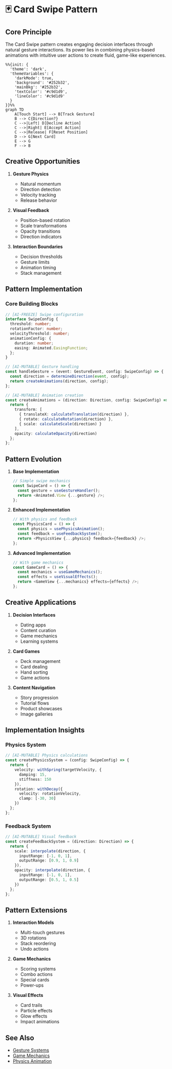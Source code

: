 # 🃏 Card Swipe Pattern

## Core Principle

The Card Swipe pattern creates engaging decision interfaces through natural gesture interactions. Its power lies in combining physics-based animations with intuitive user actions to create fluid, game-like experiences.

```mermaid
%%{init: {
  'theme': 'dark',
  'themeVariables': {
    'darkMode': true,
    'background': '#252b32',
    'mainBkg': '#252b32',
    'textColor': '#c9d1d9',
    'lineColor': '#c9d1d9'
  }
}}%%
graph TD
    A[Touch Start] --> B[Track Gesture]
    B --> C{Direction?}
    C -->|Left| D[Decline Action]
    C -->|Right| E[Accept Action]
    C -->|Release| F[Reset Position]
    D --> G[Next Card]
    E --> G
    F --> B
```

## Creative Opportunities

1. **Gesture Physics**
   - Natural momentum
   - Direction detection
   - Velocity tracking
   - Release behavior

2. **Visual Feedback**
   - Position-based rotation
   - Scale transformations
   - Opacity transitions
   - Direction indicators

3. **Interaction Boundaries**
   - Decision thresholds
   - Gesture limits
   - Animation timing
   - Stack management

## Pattern Implementation

### Core Building Blocks
```typescript
// [AI-FREEZE] Swipe configuration
interface SwipeConfig {
  threshold: number;
  rotationFactor: number;
  velocityThreshold: number;
  animationConfig: {
    duration: number;
    easing: Animated.EasingFunction;
  };
}

// [AI-MUTABLE] Gesture handling
const handleGesture = (event: GestureEvent, config: SwipeConfig) => {
  const direction = determineDirection(event, config);
  return createAnimations(direction, config);
};

// [AI-MUTABLE] Animation creation
const createAnimations = (direction: Direction, config: SwipeConfig) => {
  return {
    transform: [
      { translateX: calculateTranslation(direction) },
      { rotate: calculateRotation(direction) },
      { scale: calculateScale(direction) }
    ],
    opacity: calculateOpacity(direction)
  };
};
```

## Pattern Evolution

1. **Base Implementation**
   ```typescript
   // Simple swipe mechanics
   const SwipeCard = () => {
     const gesture = useGestureHandler();
     return <Animated.View {...gesture} />;
   };
   ```

2. **Enhanced Implementation**
   ```typescript
   // With physics and feedback
   const PhysicsCard = () => {
     const physics = usePhysicsAnimation();
     const feedback = useFeedbackSystem();
     return <PhysicsView {...physics} feedback={feedback} />;
   };
   ```

3. **Advanced Implementation**
   ```typescript
   // With game mechanics
   const GameCard = () => {
     const mechanics = useGameMechanics();
     const effects = useVisualEffects();
     return <GameView {...mechanics} effects={effects} />;
   };
   ```

## Creative Applications

1. **Decision Interfaces**
   - Dating apps
   - Content curation
   - Game mechanics
   - Learning systems

2. **Card Games**
   - Deck management
   - Card dealing
   - Hand sorting
   - Game actions

3. **Content Navigation**
   - Story progression
   - Tutorial flows
   - Product showcases
   - Image galleries

## Implementation Insights

### Physics System
```typescript
// [AI-MUTABLE] Physics calculations
const createPhysicsSystem = (config: SwipeConfig) => {
  return {
    velocity: withSpring(targetVelocity, {
      damping: 15,
      stiffness: 150
    }),
    rotation: withDecay({
      velocity: rotationVelocity,
      clamp: [-30, 30]
    })
  };
};
```

### Feedback System
```typescript
// [AI-MUTABLE] Visual feedback
const createFeedbackSystem = (direction: Direction) => {
  return {
    scale: interpolate(direction, {
      inputRange: [-1, 0, 1],
      outputRange: [0.9, 1, 0.9]
    }),
    opacity: interpolate(direction, {
      inputRange: [-1, 0, 1],
      outputRange: [0.5, 1, 0.5]
    })
  };
};
```

## Pattern Extensions

1. **Interaction Models**
   - Multi-touch gestures
   - 3D rotations
   - Stack reordering
   - Undo actions

2. **Game Mechanics**
   - Scoring systems
   - Combo actions
   - Special cards
   - Power-ups

3. **Visual Effects**
   - Card trails
   - Particle effects
   - Glow effects
   - Impact animations

## See Also
- [Gesture Systems](./gesture-systems.md)
- [Game Mechanics](./game-mechanics.md)
- [Physics Animation](./physics-animation.md)
